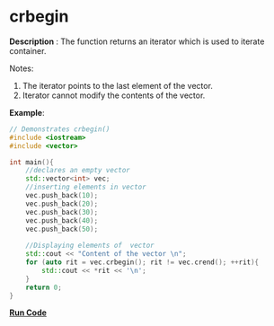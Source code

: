 # crbegin

**Description** : The function returns an iterator which is used to iterate container.

Notes:

1. The iterator points to the last element of the vector.
2. Iterator cannot modify the contents of the vector.

**Example**:
```cpp
// Demonstrates crbegin() 
#include <iostream>
#include <vector>

int main(){
    //declares an empty vector
    std::vector<int> vec;
    //inserting elements in vector
    vec.push_back(10);
    vec.push_back(20);
    vec.push_back(30);
    vec.push_back(40);
    vec.push_back(50);
  
    //Displaying elements of  vector
    std::cout << "Content of the vector \n";
    for (auto rit = vec.crbegin(); rit != vec.crend(); ++rit){
        std::cout << *rit << '\n'; 
    }
    return 0;
}

```
**[Run Code](https://rextester.com/ZVYBN46474)**

